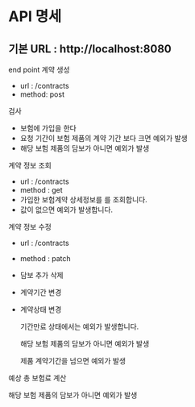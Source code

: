 # API 명세

## 기본 URL : http://localhost:8080 

end point 
계약 생성

- url : /contracts
- method: post

검사

- 보험에 가입을 한다
- 요청 기간이 보험 제품의 계약 기간 보다 크면 예외가 발생
- 해당 보험 제품의 담보가 아니면 예외가 발생

계약 정보 조회

- url : /contracts
- method : get
- 가입한 보험계약 상세정보를 를 조회합니다.
- 값이 없으면 예외가 발생합니다.

계약 정보 수정 

- url : /contracts
- method : patch
- 담보 추가 삭제
- 계약기간 변경
- 계약상태 변경
    
    기간만료 상태에서는 예외가 발생합니다.
    
    해당 보험 제품의 담보가 아니면 예외가 발생
    
    제품 계약기간을 넘으면 예외가 발생
    

예상 총 보험료 계산

해당 보험 제품의 담보가 아니면 예외가 발생
